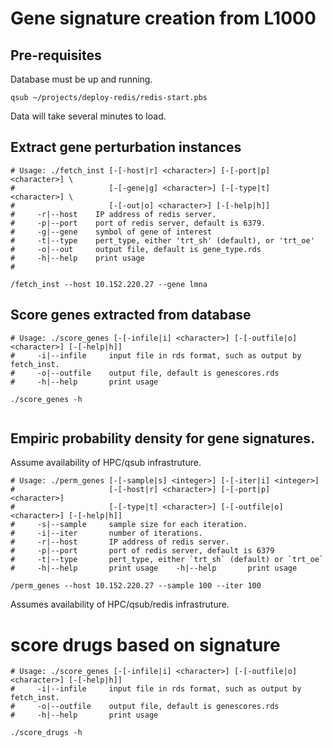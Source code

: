 # Gene signature creation from L1000

## Pre-requisites

Database must be up and running.

```
qsub ~/projects/deploy-redis/redis-start.pbs
```

Data will take several minutes to load. 

## Extract gene perturbation instances

```
# Usage: ./fetch_inst [-[-host|r] <character>] [-[-port|p] <character>] \
#                     [-[-gene|g] <character>] [-[-type|t] <character>] \
#                     [-[-out|o] <character>] [-[-help|h]]
#     -r|--host    IP address of redis server.
#     -p|--port    port of redis server, default is 6379.
#     -g|--gene    symbol of gene of interest
#     -t|--type    pert_type, either 'trt_sh' (default), or 'trt_oe'
#     -o|--out     output file, default is gene_type.rds
#     -h|--help    print usage
#

/fetch_inst --host 10.152.220.27 --gene lmna

```

## Score genes extracted from database

```
# Usage: ./score_genes [-[-infile|i] <character>] [-[-outfile|o] <character>] [-[-help|h]]
#     -i|--infile     input file in rds format, such as output by fetch_inst.
#     -o|--outfile    output file, default is genescores.rds
#     -h|--help       print usage

./score_genes -h
    
```

## Empiric probability density for gene signatures.

Assume availability of HPC/qsub infrastruture.

```
# Usage: ./perm_genes [-[-sample|s] <integer>] [-[-iter|i] <integer>] 
#                     [-[-host|r] <character>] [-[-port|p] <character>] 
#                     [-[-type|t] <character>] [-[-outfile|o] <character>] [-[-help|h]]
#     -s|--sample     sample size for each iteration.
#     -i|--iter       number of iterations.
#     -r|--host       IP address of redis server.
#     -p|--port       port of redis server, default is 6379
#     -t|--type       pert_type, either `trt_sh` (default) or `trt_oe`
#     -h|--help       print usage    -h|--help       print usage

/perm_genes --host 10.152.220.27 --sample 100 --iter 100

```

Assumes availability of HPC/qsub/redis infrastruture.


# score drugs based on signature

```
# Usage: ./score_genes [-[-infile|i] <character>] [-[-outfile|o] <character>] [-[-help|h]]
#     -i|--infile     input file in rds format, such as output by fetch_inst.
#     -o|--outfile    output file, default is genescores.rds
#     -h|--help       print usage

./score_drugs -h
    
```
